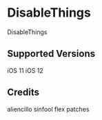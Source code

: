 # DisableThings
DisableThings

## Supported Versions
iOS 11
iOS 12 

## Credits
aliencillo
sinfool flex patches
